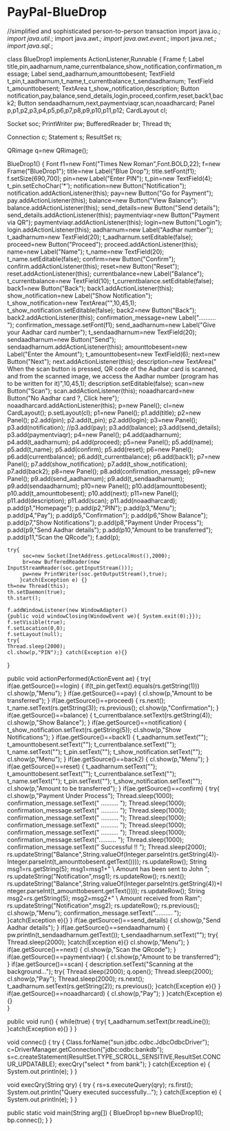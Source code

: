 # PayPal-BlueDrop
//simplified and sophisticated person-to-person transaction
import java.io.*;
import java.util.*;
import java.awt.*;
import java.awt.event.*;
import java.net.*;
import java.sql.*;

class BlueDrop1 implements ActionListener,Runnable
{
  Frame f;
  Label title,pin,aadharnum,name,currentbalance,show_notification,confirmation_message;
  Label send_aadharnum,amounttobesent;
  TextField t_pin,t_aadharnum,t_name,t_currentbalance,t_sendaadharnum;
  TextField t_amounttobesent;
  TextArea t_show_notification,description;
  Button notification,pay,balance,send_details,login,proceed,confirm,reset,back1,back2;
  Button sendaadharnum,next,paymentviaqr,scan,noaadharcard;
  Panel p,p1,p2,p3,p4,p5,p6,p7,p8,p9,p10,p11,p12;
  CardLayout cl; 
  
  Socket soc;
  PrintWriter pw;
  BufferedReader br;
  Thread th;
  
  Connection c;
  Statement s;
  ResultSet rs;
  
  QRimage q=new QRimage();
  
  BlueDrop1()
  {
    Font f1=new Font("Times New Roman",Font.BOLD,22);
    f=new Frame("BlueDrop1");
    title=new Label("Blue Drop");
	title.setFont(f1);
	f.setSize(690,700);
	pin=new Label("Enter PIN");
	t_pin=new TextField(4);
	t_pin.setEchoChar('*');
	notification=new Button("Notification");
	notification.addActionListener(this);
	pay=new Button("Go for Payment");
	pay.addActionListener(this);
	balance=new Button("View Balance");
	balance.addActionListener(this);
	send_details=new Button("Send details");
	send_details.addActionListener(this);
	paymentviaqr=new Button("Payment via QR");
	paymentviaqr.addActionListener(this);
	login=new Button("Login");
	login.addActionListener(this);
	aadharnum=new Label("Aadhar number");
	t_aadharnum=new TextField(20);
	t_aadharnum.setEditable(false);
	proceed=new Button("Proceed");
	proceed.addActionListener(this);
	name=new Label("Name");
	t_name=new TextField(20);
	t_name.setEditable(false);
	confirm=new Button("Confirm");
	confirm.addActionListener(this);
	reset=new Button("Reset");
	reset.addActionListener(this);
	currentbalance=new Label("Balance");
	t_currentbalance=new TextField(10);
	t_currentbalance.setEditable(false);
	back1=new Button("Back");
	back1.addActionListener(this);
	show_notification=new Label("Show Notification");
	t_show_notification=new TextArea("",10,45,1);
	t_show_notification.setEditable(false);
	back2=new Button("Back");
	back2.addActionListener(this);
	confirmation_message=new Label("..........            ");
	confirmation_message.setFont(f1);
	send_aadharnum=new Label("Give your Aadhar card number");
	t_sendaadharnum=new TextField(20);
	sendaadharnum=new Button("Send");
	sendaadharnum.addActionListener(this);
	amounttobesent=new Label("Enter the Amount");
	t_amounttobesent=new TextField(6);
	next=new Button("Next");
	next.addActionListener(this);
	description=new TextArea(" When the scan button is pressed, QR code of the Aadhar card is scanned, and from the scanned image, we access the Aadhar number (program has to be written for it)",10,45,1);
	description.setEditable(false);
	scan=new Button("Scan");
	scan.addActionListener(this);
	noaadharcard=new Button("No Aadhar card ?, Click here");
	noaadharcard.addActionListener(this);
	p=new Panel();
	cl=new CardLayout();
	p.setLayout(cl);
	p1=new Panel();
	p1.add(title);
    p2=new Panel();
	p2.add(pin);
	p2.add(t_pin);
	p2.add(login);
	p3=new Panel();
	p3.add(notification);
	//p3.add(pay);
	p3.add(balance);
	p3.add(send_details);
	p3.add(paymentviaqr);
	p4=new Panel();
	p4.add(aadharnum);
	p4.add(t_aadharnum);
	p4.add(proceed);
	p5=new Panel();
	p5.add(name);
	p5.add(t_name);
	p5.add(confirm);
	p5.add(reset);
	p6=new Panel();
	p6.add(currentbalance);
	p6.add(t_currentbalance);
	p6.add(back1);
	p7=new Panel();
	p7.add(show_notification);
	p7.add(t_show_notification);
	p7.add(back2);
	p8=new Panel();
	p8.add(confirmation_message);
	p9=new Panel();
	p9.add(send_aadharnum);
	p9.add(t_sendaadharnum);
	p9.add(sendaadharnum);
	p10=new Panel();
	p10.add(amounttobesent);
	p10.add(t_amounttobesent);
	p10.add(next);
	p11=new Panel();
	p11.add(description);
	p11.add(scan);
	p11.add(noaadharcard);
	p.add(p1,"Homepage");
	p.add(p2,"PIN");
	p.add(p3,"Menu");
	p.add(p4,"Pay");
	p.add(p5,"Confirmation");
	p.add(p6,"Show Balance");
	p.add(p7,"Show Notifications");
	p.add(p8,"Payment Under Process");
	p.add(p9,"Send Aadhar details");
	p.add(p10,"Amount to be transferred");
	p.add(p11,"Scan the QRcode");
	f.add(p);
	
	try{
		 soc=new Socket(InetAddress.getLocalHost(),2000);
		 br=new BufferedReader(new InputStreamReader(soc.getInputStream()));
		 pw=new PrintWriter(soc.getOutputStream(),true);
		}catch(Exception e) {}
	th=new Thread(this);
	th.setDaemon(true);
    th.start();
	
	f.addWindowListener(new WindowAdapter()
    {public void windowClosing(WindowEvent we){ System.exit(0);}});
	f.setVisible(true);
	f.setLocation(0,0);
	f.setLayout(null);
	try{
	Thread.sleep(2000);
	cl.show(p,"PIN");} catch(Exception e){}

  }	  
  
  public void actionPerformed(ActionEvent ae)
  {
   try{
    if(ae.getSource()==login)
	{
	  if(t_pin.getText().equals(rs.getString(1)))
	     cl.show(p,"Menu");
	}
	if(ae.getSource()==pay)
	{
	  cl.show(p,"Amount to be transferred");
	}
	if(ae.getSource()==proceed)
	{
	  rs.next();
	  t_name.setText(rs.getString(3));
	  rs.previous();
	  cl.show(p,"Confirmation");
	}
	if(ae.getSource()==balance)
	{
	  t_currentbalance.setText(rs.getString(4));
	  cl.show(p,"Show Balance");
	}
	if(ae.getSource()==notification)
	{
	  t_show_notification.setText(rs.getString(5));
	  cl.show(p,"Show Notifications");
	}
	if(ae.getSource()==back1)
	{
	  t_aadharnum.setText("");
	  t_amounttobesent.setText("");
	  t_currentbalance.setText("");
	  t_name.setText("");
	  t_pin.setText("");
	  t_show_notification.setText("");
	  cl.show(p,"Menu");
	}
	if(ae.getSource()==back2)
	{
	  cl.show(p,"Menu");
	}
	if(ae.getSource()==reset)
	{
	  t_aadharnum.setText("");
	  t_amounttobesent.setText("");
	  t_currentbalance.setText("");
	  t_name.setText("");
	  t_pin.setText("");
	  t_show_notification.setText("");
	  cl.show(p,"Amount to be transferred");
	}
	if(ae.getSource()==confirm)
	{
	  try{
	  cl.show(p,"Payment Under Process");
	  Thread.sleep(1000);
	  confirmation_message.setText("  ..........          ");
	  Thread.sleep(1000);
	  confirmation_message.setText("    ..........        ");
	  Thread.sleep(1000);
	  confirmation_message.setText("      ..........      ");
	  Thread.sleep(1000);
	  confirmation_message.setText("        ..........    ");
	  Thread.sleep(1000);
	  confirmation_message.setText("          ..........  ");
	  Thread.sleep(1000);
	  confirmation_message.setText("..........            ");
	  Thread.sleep(1000);
	  confirmation_message.setText("  Successful !! ");
	  Thread.sleep(2000);
	  rs.updateString("Balance",String.valueOf(Integer.parseInt(rs.getString(4))-Integer.parseInt(t_amounttobesent.getText())));
	  rs.updateRow();
	  String msg1=rs.getString(5);
	  msg1=msg1+" \\ Amount has been sent to John ";
	  rs.updateString("Notification",msg1);
	  rs.updateRow();
	  rs.next();
	  rs.updateString("Balance",String.valueOf(Integer.parseInt(rs.getString(4))+Integer.parseInt(t_amounttobesent.getText())));
	  rs.updateRow();
	  String msg2=rs.getString(5);
	  msg2=msg2+" \\ Amount received from Ram";
	  rs.updateString("Notification",msg2);
	  rs.updateRow();
	  rs.previous();
	  cl.show(p,"Menu");
	  confirmation_message.setText("..........            ");
	  }catch(Exception e){}
	}
	if(ae.getSource()==send_details)
	{
	  cl.show(p,"Send Aadhar details");
	}
	if(ae.getSource()==sendaadharnum)
	{
	  pw.println(t_sendaadharnum.getText());
	  t_sendaadharnum.setText("");
	  try{
	  Thread.sleep(2000);
	  }catch(Exception e){}
	  cl.show(p,"Menu");
	}
	if(ae.getSource()==next)
	{
	  cl.show(p,"Scan the QRcode");
	}
	if(ae.getSource()==paymentviaqr)
	{
	  cl.show(p,"Amount to be transferred");
	}
	if(ae.getSource()==scan)
	{
	  description.setText("Scanning at the background...");
	  try{
	  Thread.sleep(2000);
	  q.open();
	  Thread.sleep(2000);
	  cl.show(p,"Pay");
	  Thread.sleep(2000);
	  rs.next();
	  t_aadharnum.setText(rs.getString(2));
	  rs.previous();
	  }catch(Exception e){}
	}
	if(ae.getSource()==noaadharcard)
	{
	  cl.show(p,"Pay");
	}
   }catch(Exception e){}	
  }
  
  public void run()
  {
    while(true)
	{
	  try{
	    t_aadharnum.setText(br.readLine());
	  }catch(Exception e){}
	}
  }
  
  void connec()
  {
	try
	   {
		Class.forName("sun.jdbc.odbc.JdbcOdbcDriver");
		c=DriverManager.getConnection("jdbc:odbc:bankdb");
		s=c.createStatement(ResultSet.TYPE_SCROLL_SENSITIVE,ResultSet.CONCUR_UPDATABLE);
		execQry("select * from bank");
	   }
	catch(Exception e)
		{
			System.out.println(e);
		}
  }
  
  void execQry(String qry)
  {
		try	
		{
			rs=s.executeQuery(qry);
			rs.first();
			System.out.println("Query executed successfully...");
		}
		catch(Exception e)
		{	
			System.out.println(e);
		}
  }
  
  public static void main(String arg[])
  {
	BlueDrop1 bp=new BlueDrop1();	
	bp.connec();
  }
}
